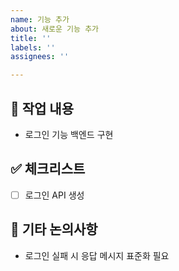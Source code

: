 ```yaml
---
name: 기능 추가
about: 새로운 기능 추가
title: ''
labels: ''
assignees: ''

---
```


## 🔨 작업 내용
- 로그인 기능 백엔드 구현

## ✅ 체크리스트
- [ ] 로그인 API 생성

## 💬 기타 논의사항
-  로그인 실패 시 응답 메시지 표준화 필요
